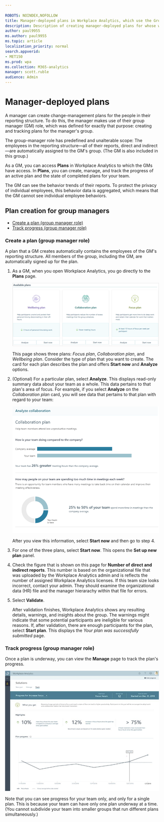 ```yaml
---

ROBOTS: NOINDEX,NOFOLLOW
title: Manager-deployed plans in Workplace Analytics, which use the Group Manager (GM) role 
description: Description of creating manager-deployed plans for whose who have the Group Manager (GM) role in Workplace Analytics 
author: paul9955
ms.author: paul9955
ms.topic: article
localization_priority: normal 
search.appverid:
- MET150
ms.prod: wpa
ms.collection: M365-analytics
manager: scott.ruble
audience: Admin
---
```


# Manager-deployed plans

A manager can create change-management plans for the people in their reporting structure. To do this, the manager makes use of their group manager (GM) role, which was defined for exactly that purpose: creating and tracking plans for the manager's group.

The group-manager role has predefined and unalterable scope: The employees in the reporting structure&mdash;all of their reports, direct and indirect&mdash;are automatically assigned to the GM's group. (The GM is also included in this group.)

As a GM, you can access **Plans** in Workplace Analytics to which the GMs have access. In **Plans**, you can create, manage, and track the progress of an active plan and the state of completed plans for your team.  

<!-- NOT YET CONNECTED TO THE BROADER WPA EXPERIENCE SO NOT YET INTEGRATED WITH THE OTHER ROLES
If you have the GM role assigned as well as the analyst role, the analyst role overrides and you have access to the broader analyst experience, not merely the GM experience. For more information about roles in Workplace Analytics, see [User roles](../use/user-roles.md).
-->

The GM can see the behavior trends of their reports. To protect the privacy of individual employees, this behavior data is aggregated, which means that the GM cannot see individual employee behaviors.

## Plan creation for group managers

* [Create a plan (group manager role)](#create-a-plan-group-manager-role)
* [Track progress (group manager role)](#track-progress-group-manager-role)

### Create a plan (group manager role)

A plan that a GM creates automatically contains the employees of the GM's reporting structure. All members of the group, including the GM, are automatically signed up for the plan. 

1. As a GM, when you open Workplace Analytics, you go directly to the **Plans** page.

   ![Pick a plan](../images/wpa/tutorials/pick-a-plan.png)
     
   This page shows three plans: _Focus plan_, _Collaboration plan_, and _Wellbeing plan_. Consider the type of plan that you want to create. The card for each plan describes the plan and offers **Start now** and **Analyze** options. 

2. (Optional) For a particular plan, select **Analyze**. This displays read-only summary data about your team as a whole. This data pertains to that plan's area of focus. For example, if you select **Analyze** on the _Collaboration plan_ card, you will see data that pertains to that plan with regard to your team:

   ![Info for Collaboration plan](../images/wpa/tutorials/gm-analysis.png)
   
   After you view this information, select **Start now** and then go to step 4.

3. For one of the three plans, select **Start now**. This opens the **Set up new plan** panel.

<!-- LOCATE THIS IMAGE!
    ![Group manager -- set up new plan](../../images/wpa/tutorials/gm-set-up-new-plan.png) 
-->

4. Check the figure that is shown on this page for **Number of direct and indirect reports**. This number is based on the organizational file that was uploaded by the Workplace Analytics admin and is reflects the number of assigned Workplace Analytics licenses. If this team size looks incorrect, contact your admin. They should examine the organizational data (HR) file and the manager hierarachy within that file for errors.

5. Select **Validate**. 
  
    After validation finishes, Workplace Analytics shows any resulting details, warnings, and insights about the group. The warnings might indicate that some potential participants are ineligible for various reasons. If, after validation, there are enough participants for the plan, select **Start plan**. This displays the _Your plan was successfully submitted_ page.
 
<!-- LOCATE THIS IMAGE! 
    ![Group manager -- set up new plan](../images/wpa/tutorials/gm-set-up-new-plan-2.png) 
--> 

### Track progress (group manager role)

Once a plan is underway, you can view the **Manage** page to track the plan's progress.

![Track progress](../images/wpa/tutorials/solutions-track.png) 

Note that you can see progress for your team only, and only for a single plan. This is because your team can have only one plan underway at a time. (You cannot subdivide your team into smaller groups that run different plans simultaneously.)

